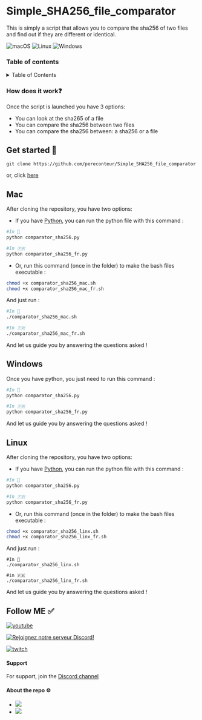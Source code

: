 # Simple_SHA256_file_comparator
This is simply a script that allows you to compare the sha256 of two files and find out if they are different or identical.

![macOS](https://img.shields.io/badge/-macOS-%23999999?style=flat-square&logo=macos&logoColor=white) 
![Linux](https://img.shields.io/badge/-Linux-%23FCC624?style=flat-square&logo=linux&logoColor=white)
![Windows](https://img.shields.io/badge/-Windows-%230078D6?style=flat-square&logo=windows&logoColor=white)

### Table of contents

<details>
  <summary>Table of Contents</summary>
  <ol>
    <li>
      <a href="#how-does-it-work-">How does it work❓</a>
    </li>
    <li>
      <a href="#get-started-">Get started 🚀</a>
      <ul>
        <li><a href="#mac">Mac</a></li>
        <li><a href="#windows">Windows</a></li>
        <li><a href="#linux">Linux</a></li>
      </ul>
    </li>
    <li><a href="#follow-me-">Follow ME ✅</a></li>
    <li><a href="#support">Support</a></li>
    <li><a href="#about-the-repo-">About the repo ⚙️</a></li>
  </ol>
</details>

### How does it work❓

Once the script is launched you have 3 options: 

- You can look at the sha265 of a file
- You can compare the sha256 between two files
- You can compare the sha256 between: a sha256 or a file

## Get started 🚀

```
git clone https://github.com/pereconteur/Simple_SHA256_file_comparator
```

or, click [here](https://github.com/pereconteur/Simple_SHA256_file_comparator/archive/refs/heads/main.zip)

## Mac

After cloning the repository, you have two options:

- If you have [Python](https://www.python.org/downloads/release/python-31011/), you can run the python file with this command : 

```bash
#In 🏴󠁧󠁢󠁥󠁮󠁧󠁿
python comparator_sha256.py

#In 🇫🇷
python comparator_sha256_fr.py
```

- Or, run this command (once in the folder) to make the bash files executable :

```bash
chmod +x comparator_sha256_mac.sh
chmod +x comparator_sha256_mac_fr.sh
```

And just run : 

```bash
#In 🏴󠁧󠁢󠁥󠁮󠁧󠁿
./comparator_sha256_mac.sh

#In 🇫🇷
./comparator_sha256_mac_fr.sh
```

And let us guide you by answering the questions asked !

## Windows

Once you have python, you just need to run this command :  

```bash
#In 🏴󠁧󠁢󠁥󠁮󠁧󠁿
python comparator_sha256.py

#In 🇫🇷
python comparator_sha256_fr.py
```

And let us guide you by answering the questions asked !

## Linux

After cloning the repository, you have two options:

- If you have [Python](https://doc.ubuntu-fr.org/python#installation), you can run the python file with this command : 

```bash
#In 🏴󠁧󠁢󠁥󠁮󠁧󠁿
python comparator_sha256.py

#In 🇫🇷
python comparator_sha256_fr.py
```

- Or, run this command (once in the folder) to make the bash files executable :

```bash
chmod +x comparator_sha256_linx.sh
chmod +x comparator_sha256_linx_fr.sh
```

And just run : 

```
#In 🏴󠁧󠁢󠁥󠁮󠁧󠁿
./comparator_sha256_linx.sh

#in 🇫🇷
./comparator_sha256_linx_fr.sh
```

And let us guide you by answering the questions asked ! 


## Follow ME ✅

[![youtube](https://img.shields.io/youtube/channel/subscribers/UC5XJLz-Gnv8_T61wMXu-K-A?label=PereConteur&style=social)](https://www.youtube.com/channel/UC5XJLz-Gnv8_T61wMXu-K-A)

[![Rejoignez notre serveur Discord!](https://img.shields.io/badge/Discord-Join%20our%20server-blue?style=for-the-badge&logo=discord)](https://discord.gg/xY63gyVfaR)


[![twitch](https://img.shields.io/twitch/status/pereconteur?label=PereConteur&style=social)](https://www.twitch.tv/pereconteur)

#### Support

For support, join the [Discord channel](https://discord.gg/xY63gyVfaR)

#### About the repo ⚙️

 - ![](https://img.shields.io/github/repo-size/pereconteur/Simple_SHA256_file_comparator)
 - ![](https://img.shields.io/github/last-commit/pereconteur/Simple_SHA256_file_comparator)
